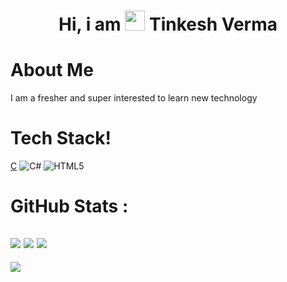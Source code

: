 <div align="center"><h1> Hi, i am <img src="https://raw.githubusercontent.com/TheDudeThatCode/TheDudeThatCode/master/Assets/Hi.gif" width="32px"/> Tinkesh Verma </h1> </div>

# About Me
 I am a fresher and super interested to learn new technology


# Tech Stack!
[C](https://img.shields.io/badge/c-%2300599C.svg?style=for-the-badge&logo=c&logoColor=white)
![C#](https://img.shields.io/badge/c%23-%23239120.svg?style=for-the-badge&logo=c-sharp&logoColor=white)
![HTML5](https://img.shields.io/badge/html5-%23E34F26.svg?style=for-the-badge&logo=html5&logoColor=white)

# GitHub Stats : 
![](https://github-readme-stats.vercel.app/api?username=Tienk&hide_border=false&include_all_commits=false&count_private=false)
![](https://github-readme-streak-stats.herokuapp.com/?user=Tienk&hide_border=false)
![](https://github-readme-stats.vercel.app/api/top-langs/?username=Tienk&hide_border=false&include_all_commits=false&count_private=false&layout=compact)
---
[![](https://visitcount.itsvg.in/api?id=Tienk&icon=0&color=0)](https://visitcount.itsvg.in)
<!-- made using https://prm.pushkaryadav.in  -->

